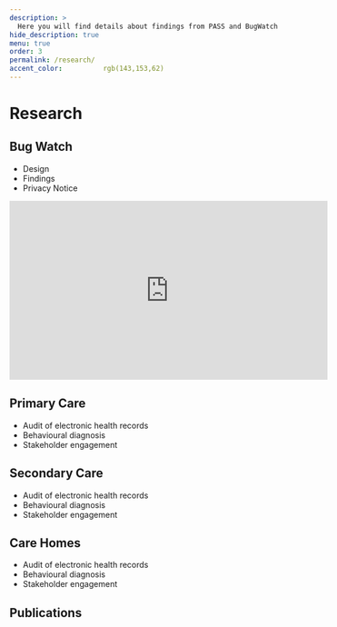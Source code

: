 ```yaml
---
description: >
  Here you will find details about findings from PASS and BugWatch
hide_description: true
menu: true
order: 3
permalink: /research/
accent_color:          rgb(143,153,62)
---
```


# Research

## Bug Watch

<div class="row">
  <div class="col-sm-6">
    <ul>
      <li>Design</li>
      <li>Findings</li>
      <li>Privacy Notice</li>
    </ul>
  </div>
  <div class="col-sm-6">
    <iframe width="560" height="315" src="https://www.youtube.com/embed/9K2SI-M682g" frameborder="0" allow="accelerometer; autoplay; encrypted-media; gyroscope; picture-in-picture" allowfullscreen></iframe>
  </div>
</div>



## Primary Care
* Audit of electronic health records
* Behavioural diagnosis
* Stakeholder engagement

## Secondary Care
* Audit of electronic health records
* Behavioural diagnosis
* Stakeholder engagement

## Care Homes
* Audit of electronic health records
* Behavioural diagnosis
* Stakeholder engagement

## Publications
[Design]: BugWatch/design.md
